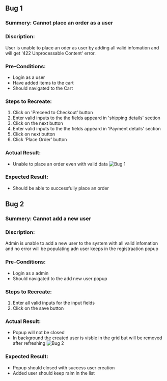 ## Bug 1
### Summery: Cannot place an order as a user
### Discription:
User is unable to place an oder as user by adding all valid infomation and will get '422 Unprocessable Content' error. 

### Pre-Conditions:
- Login as a user
- Have added items to the cart
- Should navigated to the Cart

### Steps to Recreate:
1. Click on 'Preceed to Checkout' button
2. Enter valid inputs to the the fields appeard in 'shipping details' section
3. Click on the next button
4. Enter valid inputs to the the fields appeard in 'Payment details' section
5. Click on next button
6. Click 'Place Order' button

### Actual Result:
- Unable to place an order even with valid data
![Bug 1](D:\Buckhill_Test\bugs\Screenshots\bug1.png "bug1")
### Expected Result:
- Should be able to successfully place an order

## Bug 2
### Summery: Cannot add a new user
### Discription:
Admin is unable to add a new user to the system with all valid infomation and no error will be populating adn user keeps in the registraation popup 

### Pre-Conditions:
- Login as a admin
- Should navigated to the add new user popup

### Steps to Recreate:
1. Enter all valid inputs for the input fields
2. Click on the save button

### Actual Result:
- Popup will not be closed
- In background the created user is visble in the grid but will be removed after refreshing
![Bug 2](D:\Buckhill_Test\bugs\Screenshots\bug2.png "bug2")
### Expected Result:
- Popup should closed with success user creation
- Added user should keep raim in the list
